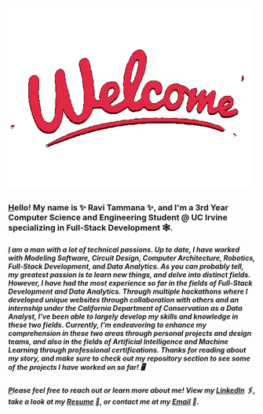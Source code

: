 ![](https://github.com/Raviteja-Tammana/Raviteja-Tammana/blob/main/welcome-images-server.gif)

### [H](https://github.com/Raviteja-Tammana)ello! My name is ✨ Ravi Tammana ✨, and I'm a 3rd Year Computer Science and Engineering Student @ UC Irvine specializing in Full-Stack Development 🕸️.

##### [I](https://github.com/Raviteja-Tammana) am a man with a lot of technical passions. Up to date, I have worked with Modeling Software, Circuit Design, Computer Architecture, Robotics, Full-Stack Development, and Data Analytics. As you can probably tell, my greatest passion is to learn new things, and delve into distinct fields. However, I have had the most experience so far in the fields of Full-Stack Development and Data Analytics. Through multiple hackathons where I developed unique websites through collaboration with others and an internship under the California Department of Conservation as a Data Analyst, I've been able to largely develop my skills and knowledge in these two fields. Currently, I'm endeavoring to enhance my comprehension in these two areas through personal projects and design teams, and also in the fields of Artificial Intelligence and Machine Learning through professional certifications. Thanks for reading about my story, and make sure to check out my repository section to see some of the projects I have worked on so far! 🖥️

##### [P](https://github.com/Raviteja-Tammana)lease feel free to reach out or learn more about me! View my [**LinkedIn**](https://www.linkedin.com/in/ravi-tammana) 🖇️, take a look at my [**Resume**](https://drive.google.com/file/d/1ODKxJBws4X59aGnE4QK3Br4yMWvacdCe/view]) 📃, or contact me at my [**Email**](tammanaravit25@gmail.com) 📨.

<!--
**Raviteja-Tammana/Raviteja-Tammana** is a ✨ _special_ ✨ repository because its `README.md` (this file) appears on your GitHub profile.

Here are some ideas to get you started:

- 🔭 I’m currently working on ...
- 🌱 I’m currently learning ...
- 👯 I’m looking to collaborate on ...
- 🤔 I’m looking for help with ...
- 💬 Ask me about ...
- 📫 How to reach me: ...
- 😄 Pronouns: ...
- ⚡ Fun fact: ...
-->
